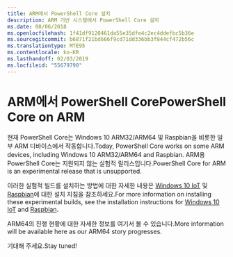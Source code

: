 ```yaml
---
title: ARM에서 PowerShell Core 설치
description: ARM 기반 시스템에서 PowerShell Core 설치
ms.date: 08/06/2018
ms.openlocfilehash: 1f41df9120461da55e35dfe4c2ec4ddefbc5b36e
ms.sourcegitcommit: b6871f21bd666f9cd71dd336bb3f844cf472b56c
ms.translationtype: MTE95
ms.contentlocale: ko-KR
ms.lasthandoff: 02/03/2019
ms.locfileid: "55679790"
---
```

# <a name="powershell-core-on-arm"></a><span data-ttu-id="01f95-103">ARM에서 PowerShell Core</span><span class="sxs-lookup"><span data-stu-id="01f95-103">PowerShell Core on ARM</span></span>

<span data-ttu-id="01f95-104">현재 PowerShell Core는 Windows 10 ARM32/ARM64 및 Raspbian을 비롯한 일부 ARM 디바이스에서 작동합니다.</span><span class="sxs-lookup"><span data-stu-id="01f95-104">Today, PowerShell Core works on some ARM devices, including Windows 10 ARM32/ARM64 and Raspbian.</span></span>
<span data-ttu-id="01f95-105">ARM용 PowerShell Core는 지원되지 않는 실험적 릴리스입니다.</span><span class="sxs-lookup"><span data-stu-id="01f95-105">PowerShell Core for ARM is an experimental release that is unsupported.</span></span>

<span data-ttu-id="01f95-106">이러한 실험적 빌드를 설치하는 방법에 대한 자세한 내용은 [Windows 10 IoT](installing-powershell-core-on-windows.md#deploying-on-windows-iot) 및 [Raspbian](installing-powershell-core-on-linux.md#raspbian)에 대한 설치 지침을 참조하세요.</span><span class="sxs-lookup"><span data-stu-id="01f95-106">For more information on installing these experimental builds, see the installation instructions for [Windows 10 IoT](installing-powershell-core-on-windows.md#deploying-on-windows-iot) and [Raspbian](installing-powershell-core-on-linux.md#raspbian).</span></span>

<span data-ttu-id="01f95-107">ARM64의 진행 현황에 대한 자세한 정보를 여기서 볼 수 있습니다.</span><span class="sxs-lookup"><span data-stu-id="01f95-107">More information will be available here as our ARM64 story progresses.</span></span>

<span data-ttu-id="01f95-108">기대해 주세요.</span><span class="sxs-lookup"><span data-stu-id="01f95-108">Stay tuned!</span></span>
